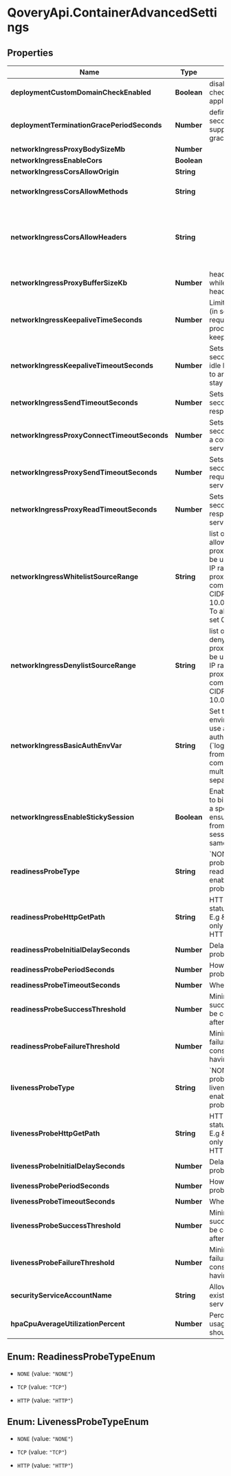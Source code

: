 # QoveryApi.ContainerAdvancedSettings

## Properties

Name | Type | Description | Notes
------------ | ------------- | ------------- | -------------
**deploymentCustomDomainCheckEnabled** | **Boolean** | disable custom domain check when deploying an application | [optional] [default to true]
**deploymentTerminationGracePeriodSeconds** | **Number** | define how long in seconds an application is supposed to be stopped gracefully | [optional] [default to 60]
**networkIngressProxyBodySizeMb** | **Number** |  | [optional] [default to 100]
**networkIngressEnableCors** | **Boolean** |  | [optional] [default to false]
**networkIngressCorsAllowOrigin** | **String** |  | [optional] [default to &#39;*&#39;]
**networkIngressCorsAllowMethods** | **String** |  | [optional] [default to &#39;GET, PUT, POST, DELETE, PATCH, OPTIONS&#39;]
**networkIngressCorsAllowHeaders** | **String** |  | [optional] [default to &#39;DNT,Keep-Alive,User-Agent,X-Requested-With,If-Modified-Since,Cache-Control,Content-Type,Range,Authorization&#39;]
**networkIngressProxyBufferSizeKb** | **Number** | header buffer size used while reading response header from upstream | [optional] [default to 4]
**networkIngressKeepaliveTimeSeconds** | **Number** | Limits the maximum time (in seconds) during which requests can be processed through one keepalive connection | [optional] [default to 3600]
**networkIngressKeepaliveTimeoutSeconds** | **Number** | Sets a timeout (in seconds) during which an idle keepalive connection to an upstream server will stay open. | [optional] [default to 60]
**networkIngressSendTimeoutSeconds** | **Number** | Sets a timeout (in seconds) for transmitting a response to the client | [optional] [default to 60]
**networkIngressProxyConnectTimeoutSeconds** | **Number** | Sets a timeout (in seconds) for establishing a connection to a proxied server | [optional] [default to 60]
**networkIngressProxySendTimeoutSeconds** | **Number** | Sets a timeout (in seconds) for transmitting a request to the proxied server | [optional] [default to 60]
**networkIngressProxyReadTimeoutSeconds** | **Number** | Sets a timeout (in seconds) for reading a response from the proxied server | [optional] [default to 60]
**networkIngressWhitelistSourceRange** | **String** | list of source ranges to allow access to ingress proxy.  This property can be used to whitelist source IP ranges for ingress proxy. The value is a comma separated list of CIDRs, e.g. 10.0.0.0/24,172.10.0.1 To allow all source ranges, set 0.0.0.0/0.  | [optional] [default to &#39;0.0.0.0/0&#39;]
**networkIngressDenylistSourceRange** | **String** | list of source ranges to deny access to ingress proxy.  This property can be used to blacklist source IP ranges for ingress proxy. The value is a comma separated list of CIDRs, e.g. 10.0.0.0/24,172.10.0.1  | [optional] [default to &#39;&#39;]
**networkIngressBasicAuthEnvVar** | **String** | Set the name of an environment variable to use as a basic authentication (&#x60;login:crypted_password&#x60;) from &#x60;htpasswd&#x60; command. You can add multiples comma separated values.  | [optional] [default to &#39;&#39;]
**networkIngressEnableStickySession** | **Boolean** | Enable the load balancer to bind a user&#39;s session to a specific target. This ensures that all requests from the user during the session are sent to the same target  | [optional] [default to false]
**readinessProbeType** | **String** | &#x60;NONE&#x60; disable readiness probe &#x60;TCP&#x60; enable TCP readiness probe &#x60;HTTP&#x60; enable HTTP readiness probe  | [optional] [default to &#39;TCP&#39;]
**readinessProbeHttpGetPath** | **String** | HTTP GET path to check status (must returns 2xx E.g \&quot;/healtz\&quot;) - only usable with TYPE &#x3D; HTTP | [optional] [default to &#39;/&#39;]
**readinessProbeInitialDelaySeconds** | **Number** | Delay before liveness probe is initiated | [optional] [default to 30]
**readinessProbePeriodSeconds** | **Number** | How often to perform the probe | [optional] [default to 10]
**readinessProbeTimeoutSeconds** | **Number** | When the probe times out | [optional] [default to 1]
**readinessProbeSuccessThreshold** | **Number** | Minimum consecutive successes for the probe to be considered successful after having failed. | [optional] [default to 1]
**readinessProbeFailureThreshold** | **Number** | Minimum consecutive failures for the probe to be considered failed after having succeeded. | [optional] [default to 3]
**livenessProbeType** | **String** | &#x60;NONE&#x60; disable liveness probe &#x60;TCP&#x60; enable TCP liveness probe &#x60;HTTP&#x60; enable HTTP liveness probe  | [optional] [default to &#39;TCP&#39;]
**livenessProbeHttpGetPath** | **String** | HTTP GET path to check status (must returns 2xx E.g \&quot;/healtz\&quot;) - only usable with TYPE &#x3D; HTTP | [optional] [default to &#39;/&#39;]
**livenessProbeInitialDelaySeconds** | **Number** | Delay before liveness probe is initiated | [optional] [default to 30]
**livenessProbePeriodSeconds** | **Number** | How often to perform the probe | [optional] [default to 10]
**livenessProbeTimeoutSeconds** | **Number** | When the probe times out | [optional] [default to 5]
**livenessProbeSuccessThreshold** | **Number** | Minimum consecutive successes for the probe to be considered successful after having failed. | [optional] [default to 1]
**livenessProbeFailureThreshold** | **Number** | Minimum consecutive failures for the probe to be considered failed after having succeeded. | [optional] [default to 3]
**securityServiceAccountName** | **String** | Allows you to set an existing Kubernetes service account name  | [optional] [default to &#39;&#39;]
**hpaCpuAverageUtilizationPercent** | **Number** | Percentage value of cpu usage at which point pods should scale up. | [optional] [default to 60]



## Enum: ReadinessProbeTypeEnum


* `NONE` (value: `"NONE"`)

* `TCP` (value: `"TCP"`)

* `HTTP` (value: `"HTTP"`)





## Enum: LivenessProbeTypeEnum


* `NONE` (value: `"NONE"`)

* `TCP` (value: `"TCP"`)

* `HTTP` (value: `"HTTP"`)




